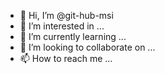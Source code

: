 - 👋 Hi, I’m @git-hub-msi
- 👀 I’m interested in ...
- 🌱 I’m currently learning ...
- 💞️ I’m looking to collaborate on ...
- 📫 How to reach me ...

<!---
git-hub-msi/git-hub-msi is a ✨ special ✨ repository because its `README.md` (this file) appears on your GitHub profile.
You can click the Preview link to take a look at your changes.
--->
